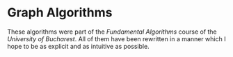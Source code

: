 # Graph Algorithms
These algorithms were part of the *Fundamental Algorithms* course of the *University of Bucharest*.
All of them have been rewritten in a manner which I hope to be as explicit and as intuitive as possible.
